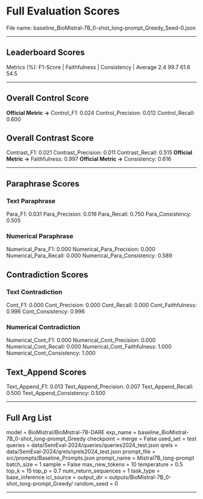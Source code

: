 # Full Evaluation Scores

File name: baseline_BioMistral-7B_0-shot_long-prompt_Greedy_Seed-0.json


---

## Leaderboard Scores

Metrics (%): F1-Score | Faithfulness | Consistency | Average
                2.4        99.7          61.6        54.5

---

## Overall Control Score

**Official Metric ->** Control_F1: 0.024
Control_Precision: 0.012
Control_Recall: 0.600

## Overall Contrast Score

Contrast_F1: 0.021
Contrast_Precision: 0.011
Contrast_Recall: 0.515
**Official Metric ->** Faithfulness: 0.997
**Official Metric ->** Consistency: 0.616

---


## Paraphrase Scores


### Text Paraphrase

Para_F1: 0.031
Para_Precision: 0.016
Para_Recall: 0.750
Para_Consistency: 0.505


### Numerical Paraphrase

Numerical_Para_F1: 0.000
Numerical_Para_Precision: 0.000
Numerical_Para_Recall: 0.000
Numerical_Para_Consistency: 0.589


## Contradiction Scores


### Text Contradiction

Cont_F1: 0.000
Cont_Precision: 0.000
Cont_Recall: 0.000
Cont_Faithfulness: 0.996
Cont_Consistency: 0.996


### Numerical Contradiction

Numerical_Cont_F1: 0.000
Numerical_Cont_Precision: 0.000
Numerical_Cont_Recall: 0.000
Numerical_Cont_Faithfulness: 1.000
Numerical_Cont_Consistency: 1.000


## Text_Append Scores

Text_Append_F1: 0.013
Text_Append_Precision: 0.007
Text_Append_Recall: 0.500
Text_Append_Consistency: 0.500

---

## Full Arg List

model = BioMistral/BioMistral-7B-DARE
exp_name = baseline_BioMistral-7B_0-shot_long-prompt_Greedy
checkpoint = 
merge = False
used_set = test
queries = data/SemEval-2024/queries/queries2024_test.json
qrels = data/SemEval-2024/qrels/qrels2024_test.json
prompt_file = src/prompts/Baseline_Prompts.json
prompt_name = Mistral7B_long-prompt
batch_size = 1
sample = False
max_new_tokens = 10
temperature = 0.5
top_k = 15
top_p = 0.7
num_return_sequences = 1
task_type = base_inference
icl_source = 
output_dir = outputs/BioMistral-7B_0-shot_long-prompt_Greedy/
random_seed = 0

---

